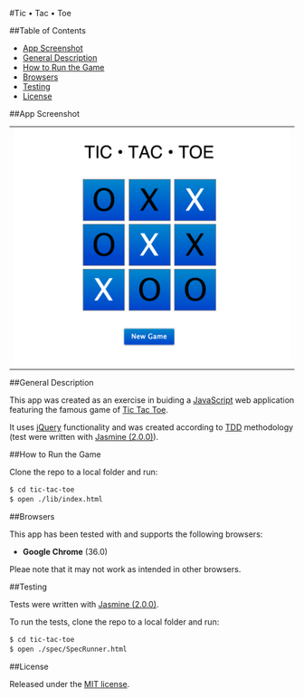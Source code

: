 #Tic • Tac • Toe

##Table of Contents

* [App Screenshot](#app-screenshot)
* [General Description](#general-description)
* [How to Run the Game](#how-to-run-the-game)
* [Browsers](#browsers)
* [Testing](#testing)
* [License](#license)


##App Screenshot

<table>
	<tr>
		<td align="center">
			<a href="https://raw.githubusercontent.com/nadavmatalon/thermostat/master/public/images/tic-tac-toe-screenshot.png">
				<img src="/public/images/tic-tac-toe-screenshot.png" />
			</a>
		</td>
	</tr>
</table>


##General Description

This app was created as an exercise in buiding a 
[JavaScript](http://en.wikipedia.org/wiki/JavaScript) web application featuring the 
famous game of [Tic Tac Toe](http://en.wikipedia.org/wiki/Tic-tac-toe).

It uses [jQuery](http://jquery.com) functionality and was created according to 
[TDD](http://en.wikipedia.org/wiki/Test-driven_development) methodology 
(test were written with [Jasmine (2.0.0)](http://jasmine.github.io/2.0/introduction.html)). 


##How to Run the Game

Clone the repo to a local folder and run:

```bash
$ cd tic-tac-toe
$ open ./lib/index.html
```

##Browsers

This app has been tested with and supports the following browsers:

* __Google Chrome__ (36.0)

Pleae note that it may not work as intended in other browsers.


##Testing

Tests were written with [Jasmine (2.0.0)](http://jasmine.github.io/2.0/introduction.html).

To run the tests, clone the repo to a local folder and run:

```bash
$ cd tic-tac-toe
$ open ./spec/SpecRunner.html
```

##License

<p>Released under the <a href="http://www.opensource.org/licenses/MIT">MIT license</a>.</p>


